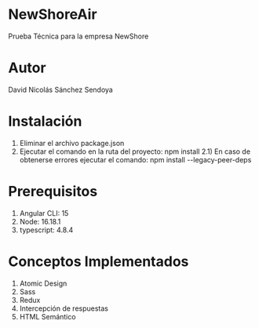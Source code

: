 # NewShoreAir

Prueba Técnica para la empresa NewShore

# Autor

David Nicolás Sánchez Sendoya

# Instalación

1. Eliminar el archivo package.json
2. Ejecutar el comando en la ruta del proyecto: npm install
   2.1) En caso de obtenerse errores ejecutar el comando: npm install --legacy-peer-deps

# Prerequisitos

1. Angular CLI: 15
2. Node: 16.18.1
3. typescript: 4.8.4

# Conceptos Implementados

1. Atomic Design
2. Sass
3. Redux
4. Intercepción de respuestas
5. HTML Semántico
